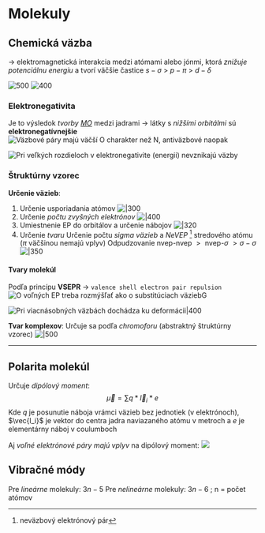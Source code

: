 # Molekuly

## Chemická väzba
-> elektromagnetická interakcia medzi atómami alebo jónmi, ktorá *znižuje potenciálnu energiu* a tvorí väčšie častice
$s-\sigma \ > \ p-\pi \ > \ d-\delta$

![500](sigma_bonds.png)
![400](d_orbital_bonds.png)

### Elektronegativita
Je to výsledok *tvorby [MO](orbitály.md#Molekulové%20orbitály)* medzi jadrami -> látky s *nižšími orbitálmi* sú **elektronegatívnejšie**
![Väzbové páry majú väčší O charakter než N, antiväzbové naopak](NO-MO.png)

![Pri veľkých rozdieloch v elektronegativite (energii) nevznikajú väzby](NaCl-soľ-MO.png)

### Štruktúrny vzorec
**Určenie väzieb**:
1. Určenie usporiadania atómov 
![|300](1st-step.jpeg)
2. Určenie *počtu zvyšných elektrónov*
![|400](2nd-step.jpeg)
3. Umiestnenie EP do orbitálov a určenie nábojov
![|320](3rd-step.jpeg)
4. Určenie *tvaru*
	Určenie počtu *sigma väzieb* a *NeVEP* [^1] stredového atómu ($\pi$ väčšinou nemajú vplyv)
	Odpudzovanie $\text{nvep-nvep } > \text{ nvep-}\sigma \ > \sigma-\sigma$	
	![|350](4th-step.jpeg)

#### Tvary molekúl
Podľa princípu **VSEPR** -> `valence shell electron pair repulsion`
![O voľných EP treba rozmýšľať ako o substitúciach väziebG](tvary_vsepr.png)

![Pri viacnásobných väzbách dochádza ku deformácii|400](deformovaný_tetraéder.jpeg)

**Tvar komplexov**:
Určuje sa podľa *chromoforu* (abstraktný štruktúrny vzorec)
![|500](tvar_komplexov.jpeg)

--- 

## Polarita molekúl
Určuje *dipólový moment*: 
$$\vec\mu = \sum q * \vec l_i * e$$
Kde $q$ je posunutie náboja vrámci väzieb bez jednotiek (v elektrónoch), $\vec{l_i}$ je vektor do centra jadra naviazaného atómu v metroch a $e$ je elementárny náboj v coulumboch

Aj *voľné elektrónové páry majú vplyv* na dipólový moment:
![](dipolovy_moment_vep.png)


## Vibračné módy
Pre *lineárne* molekuly: $3n-5$
Pre *nelineárne* molekuly: $3n-6$ ; n = počet atómov




[^1]: neväzbový elektrónový pár